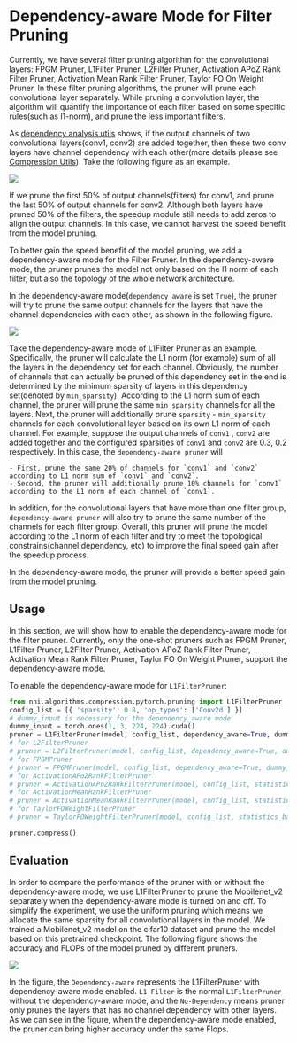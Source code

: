 # Dependency-aware Mode for Filter Pruning

Currently, we have several filter pruning algorithm for the convolutional layers: FPGM Pruner, L1Filter Pruner, L2Filter Pruner, Activation APoZ Rank Filter Pruner, Activation Mean Rank Filter Pruner, Taylor FO On Weight Pruner. In these filter pruning algorithms, the pruner will prune each convolutional layer separately. While pruning a convolution layer, the algorithm will quantify the importance of each filter based on some specific rules(such as l1-norm), and prune the less important filters.

As [dependency analysis utils](./CompressionUtils.md) shows, if the output channels of two convolutional layers(conv1, conv2) are added together, then these two conv layers have channel dependency with each other(more details please see [Compression Utils](./CompressionUtils.md)). Take the following figure as an example.

![](../../img/mask_conflict.jpg)

If we prune the first 50% of output channels(filters) for conv1, and prune the last 50% of output channels for conv2. Although both layers have pruned 50% of the filters, the speedup module still needs to add zeros to align the output channels. In this case, we cannot harvest the speed benefit from the model pruning.


 To better gain the speed benefit of the model pruning, we add a dependency-aware mode for the Filter Pruner. In the dependency-aware mode, the pruner prunes the model not only based on the l1 norm of each filter, but also the topology of the whole network architecture.

In the dependency-aware mode(`dependency_aware` is set `True`), the pruner will try to prune the same output channels for the layers that have the channel dependencies with each other, as shown in the following figure.

![](../../img/dependency-aware.jpg)

Take the dependency-aware mode of L1Filter Pruner as an example. Specifically, the pruner will calculate the L1 norm (for example) sum of all the layers in the dependency set for each channel. Obviously, the number of channels that can actually be pruned of this dependency set in the end is determined by the minimum sparsity of layers in this dependency set(denoted by `min_sparsity`). According to the L1 norm sum of each channel, the pruner will prune the same `min_sparsity` channels for all the layers. Next, the pruner will additionally prune `sparsity` - `min_sparsity` channels for each convolutional layer based on its own L1 norm of each channel. For example, suppose the output channels of `conv1` , `conv2` are added together and the configured sparsities of `conv1` and `conv2` are 0.3, 0.2 respectively. In this case, the `dependency-aware pruner` will

    - First, prune the same 20% of channels for `conv1` and `conv2` according to L1 norm sum of `conv1` and `conv2`.
    - Second, the pruner will additionally prune 10% channels for `conv1` according to the L1 norm of each channel of `conv1`.

In addition, for the convolutional layers that have more than one filter group, `dependency-aware pruner` will also try to prune the same number of the channels for each filter group. Overall, this pruner will prune the model according to the L1 norm of each filter and try to meet the topological constrains(channel dependency, etc) to improve the final speed gain after the speedup process.

In the dependency-aware mode, the pruner will provide a better speed gain from the model pruning.

## Usage
In this section, we will show how to enable the dependency-aware mode for the filter pruner. Currently, only the one-shot pruners such as FPGM Pruner, L1Filter Pruner, L2Filter Pruner, Activation APoZ Rank Filter Pruner, Activation Mean Rank Filter Pruner, Taylor FO On Weight Pruner, support the dependency-aware mode.

To enable the dependency-aware mode for `L1FilterPruner`:
```python
from nni.algorithms.compression.pytorch.pruning import L1FilterPruner
config_list = [{ 'sparsity': 0.8, 'op_types': ['Conv2d'] }]
# dummy_input is necessary for the dependency_aware mode
dummy_input = torch.ones(1, 3, 224, 224).cuda()
pruner = L1FilterPruner(model, config_list, dependency_aware=True, dummy_input=dummy_input)
# for L2FilterPruner
# pruner = L2FilterPruner(model, config_list, dependency_aware=True, dummy_input=dummy_input)
# for FPGMPruner
# pruner = FPGMPruner(model, config_list, dependency_aware=True, dummy_input=dummy_input)
# for ActivationAPoZRankFilterPruner
# pruner = ActivationAPoZRankFilterPruner(model, config_list, statistics_batch_num=1, , dependency_aware=True, dummy_input=dummy_input)
# for ActivationMeanRankFilterPruner
# pruner = ActivationMeanRankFilterPruner(model, config_list, statistics_batch_num=1, dependency_aware=True, dummy_input=dummy_input)
# for TaylorFOWeightFilterPruner
# pruner = TaylorFOWeightFilterPruner(model, config_list, statistics_batch_num=1, dependency_aware=True, dummy_input=dummy_input)

pruner.compress()
```

## Evaluation
In order to compare the performance of the pruner with or without the dependency-aware mode, we use L1FilterPruner to prune the Mobilenet_v2 separately when the dependency-aware mode is turned on and off. To simplify the experiment, we use the uniform pruning which means we allocate the same sparsity for all convolutional layers in the model. We trained a Mobilenet_v2 model on the cifar10 dataset and prune the model based on this pretrained checkpoint. The following figure shows the accuracy and FLOPs of the model pruned by different pruners.

![](../../img/mobilev2_l1_cifar.jpg)

In the figure, the `Dependency-aware` represents the L1FilterPruner with dependency-aware mode enabled. `L1 Filter` is the normal `L1FilterPruner` without the dependency-aware mode, and the `No-Dependency` means  pruner only prunes the layers that has no channel dependency with other layers. As we can see in the figure, when the dependency-aware mode enabled, the pruner can bring higher accuracy under the same Flops.
